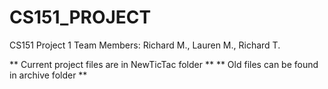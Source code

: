 # CS151_PROJECT
CS151 Project 1
Team Members: Richard M., Lauren M., Richard T.

** Current project files are in NewTicTac folder **
** Old files can be found in archive folder **
